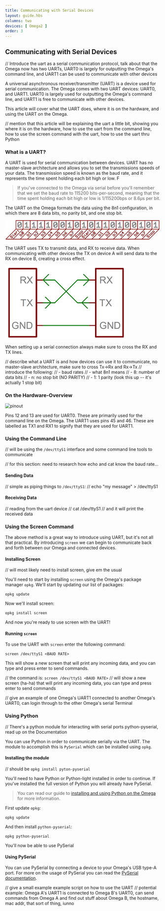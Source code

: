 ```yaml
---
title: Communicating with Serial Devices
layout: guide.hbs
columns: two
devices: [ Omega2 ]
order: 3
---
```


## Communicating with Serial Devices

// Introduce the uart as a serial communication protocol, talk about that the Omega now has two UARTs, UART0 is largely for outputting the Omega's command line, and UART1 can be used to communicate with other devices

A universal asynchronous receiver/transmitter (UART) is a device used for serial communication. The Omega comes with two UART devices: UART0, and UART1. UART0 is largely used for outputting the Omega's command line, and UART1 is free to communicate with other devices.

This article will cover what the UART does, where it is on the hardware, and using the UART on the Omega.

// mention that this article will be explaining the uart a little bit, showing you where it is on the hardware, how to use the uart from the command line, how to use the screen command with the uart, how to use the uart thru Python

### What is a UART?

A UART is used for serial communication between devices. UART has no master-slave architecture and allows you to set the transmissions speeds of your data. The transmission speed is known as the baud rate, and it represents the time spent holding each bit high or low. F

>If you've connected to the Omega via serial before you'll remember that we set the baud rate to 115200 bits-per-second, meaning that the time spent holding each bit high or low is 1/115200bps or 8.6µs per bit.

The UART on the Omega formats the data using the 8n1 configuration, in which there are 8 data bits, no parity bit, and one stop bit.

![uart data frame](../img/uart-data-frame.png)

The UART uses TX to transmit data, and RX to receive data. When communicating with other devices the TX on device A will send data to the RX on device B, creating a cross effect.

![cross tx rx](../img/uart-tx-rx-cross.png)

When setting up a serial connection always make sure to cross the RX and TX lines.

// describe what a UART is and how devices can use it to communicate, no master-slave architecture, make sure to cross Tx->Rx and Rx->Tx
// introduce the following:
//  - baud rates
//  - what 8n1 means
//    - 8: number of data bits
//    - n: no stop bit (NO PARITY)
//    - 1: 1 parity (look this up --  it's actually 1 stop bit)

### On the Hardware-Overview
<!-- highlight the UART1 pins on both the Omega and the Expansion Header -->

![pinout](https://raw.githubusercontent.com/OnionIoT/Onion-Docs/master/Omega2/Documentation/Hardware-Overview/img/Omega-2-Pinout-Diagram.png)

Pins 12 and 13 are used for UART0. These are primarily used for the command line on the Omega. The UART1 uses pins 45 and 46. These are labelled as TX1 and RX1 to signify that they are used for UART1.


### Using the Command Line
<!-- TODO: Couldn't get sending and receiving data to /dev/ttyS1 to work, could i get some help?` -->
// will be using the `/dev/ttyS1` interface and some command line tools to communicate

// for this section: need to research how echo and cat know the baud rate...

#### Sending Data

// simple as piping things to `/dev/ttyS1`:
//  echo "my message" > /dev/ttyS1

#### Receiving Data

// reading from the uart device
//  cat /dev/ttyS1
// and it will print the received data


### Using the Screen Command

The above method is a great way to introduce using UART, but it's not all that practical. By introducing `screen` we can begin to communicate back and forth between our Omega and connected devices.

#### Installing Screen

// will most likely need to install screen, give em the usual

You'll need to start by installing `screen` using the Omega's package manager `opkg`. We'll start by updating our list of packages:

```
opkg update
```

Now we'll install screen:

```
opkg install screen
```

And now you're ready to use screen with the UART!


#### Running `screen`

To use the UART with `screen` enter the following command:

```
screen /dev/ttyS1 <BAUD RATE>
```

This will show a new screen that will print any incoming data, and you can type and press enter to send commands.

// the command is: `screen /dev/ttyS1 <BAUD RATE>`
// will show a new screen (ha-ha) that will print any incoming data, you can type and press enter to send commands

// give an example of one Omega's UART1 connected to another Omega's UART0, can login through to the other Omega's serial Terminal

### Using Python

// There's a python module for interacting with serial ports python-pyserial, read up on the Documentation

You can use Python in order to communicate serially via the UART. The module to accomplish this is `PySerial` which can be installed using `opkg`.




#### Installing the module

// should be `opkg install pyton-pyserial`

You'll need to have Python or Python-light installed in order to continue. If you've installed the full version of Python you will already have PySerial.

>You can read our guide to [installing and using Python on the Omega](#using-python) for more information.

First update `opkg`:

```
opkg update
```

And then install `python-pyserial`:

```
opkg python-pyserial
```

You'll now be able to use PySerial

#### Using PySerial

You can use PySerial by connecting a device to your Omega's USB type-A port. For more on the usage of PySerial you can read the [PySerial documentation](https://pythonhosted.org/pyserial/shortintro.html).

// give a small example example script on how to use the UART
// potential example: Omega A's UART1 is connected to Omega B's UART0, can send commands from Omega A and find out stuff about Omega B, the hostname, mac addr, that sort of thing, iunno
